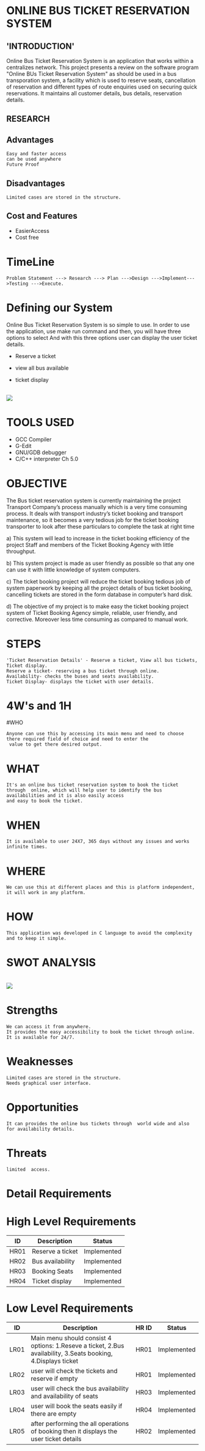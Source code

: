 # ONLINE BUS TICKET RESERVATION SYSTEM

## 'INTRODUCTION'

Online Bus Ticket Reservation System is an application that works within a centralizes network. This project presents a review on the software program "Online BUs Ticket Reservation System" as should be used in a bus transporation system, a facility which is used to reserve seats, cancellation of reservation and different types of route enquiries used on securing quick reservations. It maintains all customer details, bus details, reservation details.

## RESEARCH

## Advantages

```
Easy and faster access
can be used anywhere
Future Proof
```

## Disadvantages

```
Limited cases are stored in the structure.
```

## Cost and Features

* EasierAccess
* Cost free

# TimeLine
```
Problem Statement ---> Research ---> Plan --->Design --->Implement--->Testing --->Execute.
```
# Defining our System

Online Bus Ticket Reservation System is so simple to use. In order to use the application, use make run command and then, you will have three options to select And with this three options user can display the user ticket details.

* Reserve a ticket

* view all bus available

* ticket display

<br>
<img src="https://github.com/Varma2324/M1_Online_Ticket_Booking_2022/blob/main/MiniProject_C/1_Requirements/umll.png" />
<br>

# TOOLS USED

* GCC Compiler
* G-Edit
* GNU/GDB debugger
* C/C++ interpreter Ch 5.0

# OBJECTIVE

The Bus ticket reservation system is currently maintaining the project Transport Company’s process manually which is a very time consuming process. It deals with transport industry’s ticket booking and transport maintenance, so it becomes a very tedious job for the ticket booking transporter to look after these particulars to complete the  task at right time

a) This system will lead to increase in the  ticket booking efficiency of the project Staff and members of the Ticket Booking Agency with little throughput.

b) This system project is made as user friendly as possible so that any one can use it with little knowledge of system computers.

c) The ticket booking project will reduce the  ticket booking tedious job of system  paperwork by keeping all the project details of bus ticket booking, cancelling tickets are stored in the form database in computer’s hard disk.

d)  The objective of my project is to make easy the  ticket booking project system of Ticket Booking Agency simple, reliable, user friendly, and corrective. Moreover less time consuming as compared to manual work. 

# STEPS

```
'Ticket Reservation Details' - Reserve a ticket, View all bus tickets, Ticket display.
Reserve a ticket- reserving a bus ticket through online.
Availability- checks the buses and seats availability.
Ticket Display- displays the ticket with user details.
```

# 4W's and 1H

#WHO
```
Anyone can use this by accessing its main menu and need to choose there required field of choice and need to enter the 
 value to get there desired output.
 ```
 
 # WHAT
 ```
 It's an online bus ticket reservation system to book the ticket through  online, which will help user to identify the bus availabilities and it is also easily access 
and easy to book the ticket.
```

# WHEN
```
It is available to user 24X7, 365 days without any issues and works infinite times.
```

# WHERE
```
We can use this at different places and this is platform independent, it will work in any platform. 
```

# HOW
```
This application was developed in C language to avoid the complexity and to keep it simple. 
```

# SWOT ANALYSIS

<br>
<img src="https://github.com/Varma2324/M1_Online_Ticket_Booking_2022/blob/main/MiniProject_C/1_Requirements/Swot%20analysis.jpg" />
<br>

# Strengths

```
We can access it from anywhere.
It provides the easy accessibility to book the ticket through online.
It is available for 24/7.
```

# Weaknesses

```
Limited cases are stored in the structure.
Needs graphical user interface.
```

# Opportunities

```
It can provides the online bus tickets through  world wide and also for availability details.
```

# Threats
```
limited  access.
```

# Detail Requirements

# High Level Requirements



|ID|Description|Status|
|--|-----------|------|
|HR01|Reserve a ticket|Implemented|
|HR02|Bus availability|Implemented|
|HR03|Booking Seats|Implemented|
|HR04|Ticket display|Implemented|
 
# Low Level Requirements

|ID|Description|HR ID|Status|
|--|-----------|-----|------|
|LR01|Main menu should consist 4 options: 1.Reseve a ticket, 2.Bus availability, 3.Seats booking, 4.Displays ticket|HR01|Implemented|
LR02|user will check the tickets and reserve if empty|HR01|Implemented|
LR03|user will check the bus availability and availability of seats|HR03|Implemented|
LR04|user will book the seats easily if there are empty|HR04|Implemented|
LR05|after performing the all operations of booking then it displays the user ticket details|HR02|Implemented|



